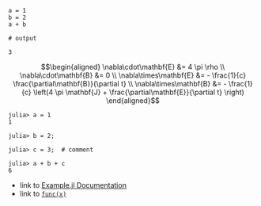 ```jldoctest
a = 1
b = 2
a + b

# output

3
```

```math
\begin{aligned}
\nabla\cdot\mathbf{E}  &= 4 \pi \rho \\
\nabla\cdot\mathbf{B}  &= 0 \\
\nabla\times\mathbf{E} &= - \frac{1}{c} \frac{\partial\mathbf{B}}{\partial t} \\
\nabla\times\mathbf{B} &= - \frac{1}{c} \left(4 \pi \mathbf{J} + \frac{\partial\mathbf{E}}{\partial t} \right)
\end{aligned}
```

```jldoctest
julia> a = 1
1

julia> b = 2;

julia> c = 3;  # comment

julia> a + b + c
6
```


- link to [Example.jl Documentation](@ref)
- link to [`func(x)`](@ref)
